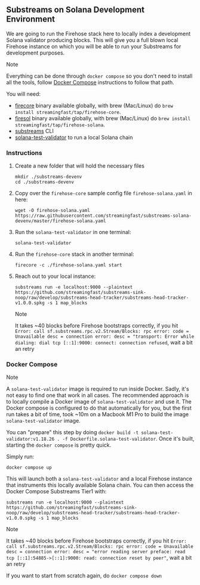 ## Substreams on Solana Development Environment

We are going to run the Firehose stack here to locally index a development Solana validator producing blocks. This will give you a full blown local Firehose instance on which you will be able to run your Substreams for development purposes.

> [!NOTE]
> Everything can be done through `docker compose` so you don't need to install all the tools, follow [Docker Compose](#docker-compose) instructions to follow that path.

You will need:
- [firecore](https://github.com/streamingfast/firehose-core/releases) binary available globally, with brew (Mac/Linux) do `brew install streamingfast/tap/firehose-core`.
- [firesol](https://github.com/streamingfast/firehose-solana/releases) binary available globally, with brew (Mac/Linux) do `brew install streamingfast/tap/firehose-solana`.
- [substreams](https://substreams.streamingfast.io/documentation/consume/installing-the-cli) CLI
- [solana-test-validator](https://docs.solanalabs.com/cli/install) to run a local Solana chain

### Instructions

1. Create a new folder that will hold the necessary files

   ```shell
   mkdir ./substreams-devenv
   cd ./substreams-devenv
   ```

1. Copy over the `firehose-core` sample config file `firehose-solana.yaml` in here:

   ```shell
   wget -O firehose-solana.yaml https://raw.githubusercontent.com/streamingfast/substreams-solana-devenv/master/firehose-solana.yaml
   ```

1. Run the `solana-test-validator` in one terminal:

   ```shell
   solana-test-validator
   ```

1. Run the `firehose-core` stack in another terminal:

   ```shell
   firecore -c ./firehose-solana.yaml start
   ```

1. Reach out to your local instance:

   ```shell
   substreams run -e localhost:9000 --plaintext https://github.com/streamingfast/substreams-sink-noop/raw/develop/substreams-head-tracker/substreams-head-tracker-v1.0.0.spkg -s 1 map_blocks
   ```

   > [!NOTE]
   > It takes ~40 blocks before Firehose bootstraps correctly, if you hit `Error: call sf.substreams.rpc.v2.Stream/Blocks: rpc error: code = Unavailable desc = connection error: desc = "transport: Error while dialing: dial tcp [::1]:9000: connect: connection refused`, wait a bit an retry

### Docker Compose

> [!NOTE]
> A `solana-test-validator` image is required to run inside Docker. Sadly, it's not easy to find one that work in all cases. The recommended approach is to locally compile a Docker image of `solana-test-validator` and use it. The Docker compose is configured to do that automatically for you, but the first run takes a bit of time, took ~10m on a Macbook M1 Pro to build the image `solana-test-validator` image.
>
> You can "prepare" this step by doing `docker build -t solana-test-validator:v1.18.26 . -f Dockerfile.solana-test-validator`. Once it's built, starting the `docker compose` is pretty quick.

Simply run:

```shell
docker compose up
```

This will launch both a `solana-test-validator` and a local Firehose instance that instruments this locally available Solana chain. You can then access the Docker Compose Substreams Tier1 with:

```shell
substreams run -e localhost:9000 --plaintext https://github.com/streamingfast/substreams-sink-noop/raw/develop/substreams-head-tracker/substreams-head-tracker-v1.0.0.spkg -s 1 map_blocks
```

> [!NOTE]
> It takes ~40 blocks before Firehose bootstraps correctly, if you hit `Error: call sf.substreams.rpc.v2.Stream/Blocks: rpc error: code = Unavailable desc = connection error: desc = "error reading server preface: read tcp [::1]:54885->[::1]:9000: read: connection reset by peer"`, wait a bit an retry

If you want to start from scratch again, do `docker compose down`
